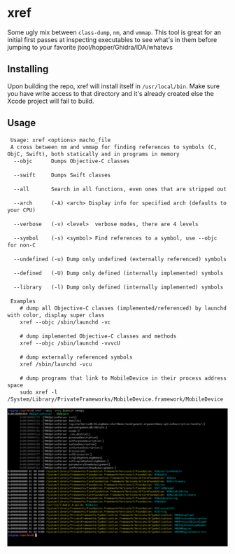 # xref

Some ugly mix between `class-dump`, `nm`, and `vmmap`. This tool is great for an initial first passes at inspecting executables to see what's in them before jumping to your favorite jtool/hopper/Ghidra/IDA/whatevs

## Installing 

Upon building the repo, xref will install itself in `/usr/local/bin`. Make sure you have write access to that directory and it's already created else the Xcode project will fail to build. 

## Usage
```
 Usage: xref <options> macho_file
 A cross between nm and vmmap for finding references to symbols (C, ObjC, Swift), both statically and in programs in memory
  --objc      Dumps Objective-C classes

  --swift     Dumps Swift classes

  --all       Search in all functions, even ones that are stripped out

  --arch      (-A) <arch> Display info for specified arch (defaults to your CPU)

  --verbose   (-v) <level>  verbose modes, there are 4 levels

  --symbol    (-s) <symbol> Find references to a symbol, use --objc for non-C

  --undefined (-u) Dump only undefined (externally referenced) symbols

  --defined   (-U) Dump only defined (internally implemented) symbols

  --library   (-l) Dump only defined (internally implemented) symbols

 Examples
    # dump all Objective-C classes (implemented/referenced) by launchd with color, display super class
    xref --objc /sbin/launchd -vc

    # dump implemented Objective-C classes and methods
    xref --objc /sbin/launchd -vvvcU

    # dump externally referenced symbols
    xref /sbin/launchd -vcu

    # dump programs that link to MobileDevice in their process address space
    sudo xref -l /System/Library/PrivateFrameworks/MobileDevice.framework/MobileDevice
 ```

[![img](media/vmmap.png)](https://store.raywenderlich.com/products/advanced-apple-debugging-and-reverse-engineering)
